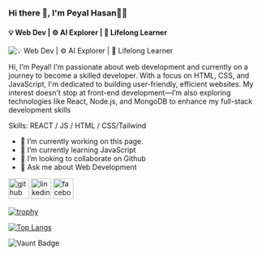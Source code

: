 ### Hi there 👋, I'm Peyal Hasan👨‍💻
#### 💡 Web Dev | ⚙️ AI Explorer | 🎯 Lifelong Learner
![💡 Web Dev | ⚙️ AI Explorer | 🎯 Lifelong Learner](https://media.licdn.com/dms/image/v2/D5616AQHXUNIMyAFSuA/profile-displaybackgroundimage-shrink_350_1400/profile-displaybackgroundimage-shrink_350_1400/0/1738686998585?e=1744243200&v=beta&t=mAKDkfSdTkw6VGqxo_Kxl9jcxiCAlkG6zKoNSogdMcQ)

Hi, I’m Peyal! I'm passionate about web development and currently on a journey to become a skilled developer. With a focus on HTML, CSS, and JavaScript, I'm dedicated to building user-friendly, efficient websites. My interest doesn't stop at front-end development—I’m also exploring technologies like React, Node.js, and MongoDB to enhance my full-stack development skills

Skills: REACT / JS / HTML / CSS/Tailwind

- 🔭 I’m currently working on this page. 
- 🌱 I’m currently learning JavaScript  
- 👯 I’m looking to collaborate on Github 
- 💬 Ask me about Web Development 


[<img src='https://cdn.jsdelivr.net/npm/simple-icons@3.0.1/icons/github.svg' alt='github' height='40'>](https://github.com/PeyalHasan)  [<img src='https://cdn.jsdelivr.net/npm/simple-icons@3.0.1/icons/linkedin.svg' alt='linkedin' height='40'>](https://www.linkedin.com/in/peyal143/)  [<img src='https://cdn.jsdelivr.net/npm/simple-icons@3.0.1/icons/facebook.svg' alt='facebook' height='40'>](https://www.facebook.com/peyal143)  

[![trophy](https://github-profile-trophy.vercel.app/?username=PeyalHasan)](https://github.com/ryo-ma/github-profile-trophy)

[![Top Langs](https://github-readme-stats.vercel.app/api/top-langs/?username=PeyalHasan)](https://github.com/anuraghazra/github-readme-stats)

![Vaunt Badge](https://api.vaunt.dev/v1/github/entities/PeyalHasan/contributions?format=svg&private=false)  


